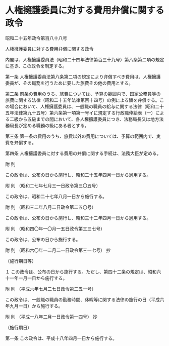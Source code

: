 # 人権擁護委員に対する費用弁償に関する政令

昭和二十五年政令第百八十八号

人権擁護委員に対する費用弁償に関する政令

内閣は、人権擁護委員法（昭和二十四年法律第百三十九号）第八条第二項の規定に基き、この政令を制定する。

第一条 人権擁護委員法第八条第二項の規定により弁償すべき費用は、人権擁護委員が、その職務を行うために要した旅費その他の費用とする。

第二条 前条の費用のうち、旅費については、予算の範囲内で、国家公務員等の旅費に関する法律（昭和二十五年法律第百十四号）の例による額を弁償する。この場合において、人権擁護委員は、一般職の職員の給与に関する法律（昭和二十五年法律第九十五号）第六条第一項第一号イに規定する行政職俸給表（一）による二級から五級までの間において、各人権擁護委員につき、法務局長又は地方法務局長が定める職務の級にある者とする。

第三条 第一条の費用のうち、旅費以外の費用については、予算の範囲内で、実費を弁償する。

第四条 人権擁護委員に対する費用の弁償に関する手続は、法務大臣が定める。

附 則

この政令は、公布の日から施行し、昭和二十五年四月一日から適用する。

附 則 （昭和二七年七月三一日政令第三〇五号）

この政令は、昭和二十七年八月一日から施行する。

附 則 （昭和三二年八月二日政令第二五〇号）

この政令は、公布の日から施行し、昭和三十二年四月一日から適用する。

附 則 （昭和四〇年一〇月一五日政令第三三七号）

この政令は、公布の日から施行する。

附 則 （昭和六〇年一二月二一日政令第三一七号） 抄

（施行期日等）

１ この政令は、公布の日から施行する。ただし、第四十二条の規定は、昭和六十一年一月一日から施行する。

附 則 （平成六年七月二七日政令第二五一号）

この政令は、一般職の職員の勤務時間、休暇等に関する法律の施行の日（平成六年九月一日）から施行する。

附 則 （平成一八年二月一日政令第一四号） 抄

（施行期日）

第一条 この政令は、平成十八年四月一日から施行する。
